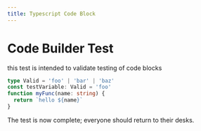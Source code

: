 ```yaml
---
title: Typescript Code Block
---
```


# Code Builder Test

this test is intended to validate testing of code blocks

```ts
type Valid = 'foo' | 'bar' | 'baz'
const testVariable: Valid = 'foo'
function myFunc(name: string) {
  return `hello ${name}`
}
```

The test is now complete; everyone should return to their desks.
